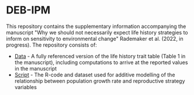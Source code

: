 # DEB-IPM

This repository contains the supplementary information accompanying the manuscript 
"Why we should not necessarily expect life history strategies to inform on sensitivity to environmental change" Rademaker et al. (2022, in progress).
The repository consists of:

- [Data](Data) - A fully referenced version of the life history trait table (Table 1 in the manuscript), including computations to arrive at the reported values in the manuscript <br>
- [Script](Script) - The R-code and dataset used for additive modelling of the relationship between population growth rate and reproductive strategy variables
<br>
<br>
 
